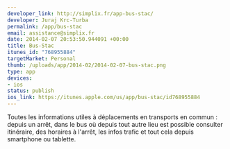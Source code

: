 ```yaml
--- 
developer_link: http://simplix.fr/app-bus-stac/
developer: Juraj Krc-Turba
permalink: /app/bus-stac
email: assistance@simplix.fr
date: 2014-02-07 20:53:50.944091 +00:00
title: Bus-Stac
itunes_id: "768955884"
targetMarket: Personal
thumb: /uploads/app/2014-02/2014-02-07-bus-stac.png
type: app
devices: 
- ios
status: publish
ios_link: https://itunes.apple.com/us/app/bus-stac/id768955884
---
```


Toutes les informations utiles à déplacements en transports en commun : depuis un arrêt, dans le bus où depuis tout autre lieu est possible consulter itinéraire, des horaires à l'arrêt, les infos trafic et tout cela depuis smartphone ou tablette.
